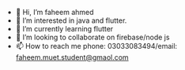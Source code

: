 - 👋 Hi, I’m faheem ahmed
- 👀 I’m interested in java and flutter.
- 🌱 I’m currently learning flutter
- 💞️ I’m looking to collaborate on firebase/node js
- 📫 How to reach me phone: 03033083494/email: faheem.muet.student@gmaol.com

<!---
fahim-Uni/fahim-Uni is a ✨ special ✨ repository because its `README.md` (this file) appears on your GitHub profile.
You can click the Preview link to take a look at your changes.
--->
